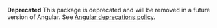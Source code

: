 **Deprecated** This package is deprecated and will be removed in a future version of Angular.
See [Angular deprecations policy](guide/deprecations).